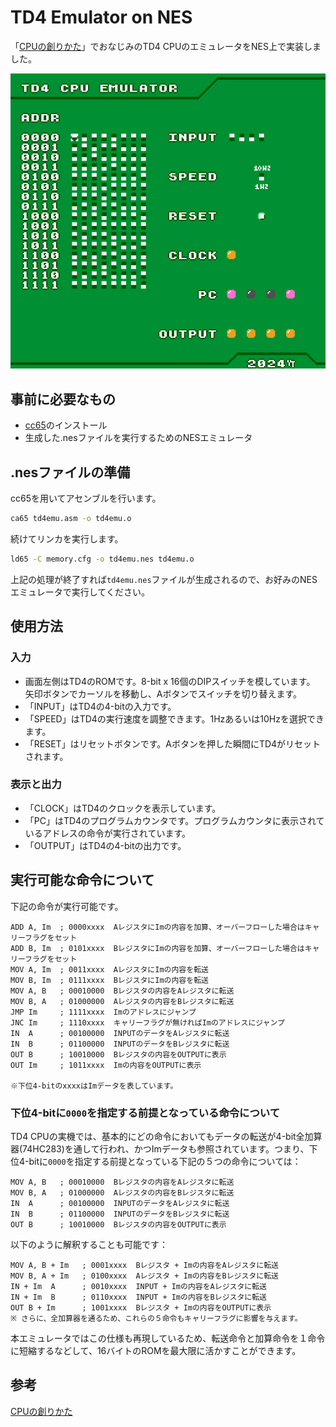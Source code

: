 # TD4 Emulator on NES
「[CPUの創りかた][CPU_book_link]」でおなじみのTD4 CPUのエミュレータをNES上で実装しました。

![Screenshot of TD4 Emulator](./img/td4emu_screenshot_01.png)

## 事前に必要なもの
- [cc65][cc65_getting_started_link]のインストール
- 生成した.nesファイルを実行するためのNESエミュレータ

## .nesファイルの準備

cc65を用いてアセンブルを行います。

```bash
ca65 td4emu.asm -o td4emu.o
```

続けてリンカを実行します。

```bash
ld65 -C memory.cfg -o td4emu.nes td4emu.o
```

上記の処理が終了すれば`td4emu.nes`ファイルが生成されるので、お好みのNESエミュレータで実行してください。


## 使用方法

### 入力

- 画面左側はTD4のROMです。8-bit x 16個のDIPスイッチを模しています。
矢印ボタンでカーソルを移動し、Aボタンでスイッチを切り替えます。
- 「INPUT」はTD4の4-bitの入力です。
- 「SPEED」はTD4の実行速度を調整できます。1Hzあるいは10Hzを選択できます。
- 「RESET」はリセットボタンです。Aボタンを押した瞬間にTD4がリセットされます。

### 表示と出力

- 「CLOCK」はTD4のクロックを表示しています。
- 「PC」はTD4のプログラムカウンタです。プログラムカウンタに表示されているアドレスの命令が実行されています。
- 「OUTPUT」はTD4の4-bitの出力です。


## 実行可能な命令について

下記の命令が実行可能です。

```assembly
ADD A, Im  ; 0000xxxx  AレジスタにImの内容を加算、オーバーフローした場合はキャリーフラグをセット
ADD B, Im  ; 0101xxxx  BレジスタにImの内容を加算、オーバーフローした場合はキャリーフラグをセット
MOV A, Im  ; 0011xxxx  AレジスタにImの内容を転送
MOV B, Im  ; 0111xxxx  BレジスタにImの内容を転送
MOV A, B   ; 00010000  Bレジスタの内容をAレジスタに転送
MOV B, A   ; 01000000  Aレジスタの内容をBレジスタに転送
JMP Im     ; 1111xxxx  Imのアドレスにジャンプ
JNC Im     ; 1110xxxx  キャリーフラグが無ければImのアドレスにジャンプ
IN  A      ; 00100000  INPUTのデータをAレジスタに転送
IN  B      ; 01100000  INPUTのデータをBレジスタに転送
OUT B      ; 10010000  Bレジスタの内容をOUTPUTに表示
OUT Im     ; 1011xxxx  Imの内容をOUTPUTに表示

※下位4-bitのxxxxはImデータを表しています。
```

### 下位4-bitに`0000`を指定する前提となっている命令について
TD4 CPUの実機では、基本的にどの命令においてもデータの転送が4-bit全加算器(74HC283)を通して行われ、かつImデータも参照されています。つまり、下位4-bitに`0000`を指定する前提となっている下記の５つの命令については：

```assembly
MOV A, B   ; 00010000  Bレジスタの内容をAレジスタに転送
MOV B, A   ; 01000000  Aレジスタの内容をBレジスタに転送
IN  A      ; 00100000  INPUTのデータをAレジスタに転送
IN  B      ; 01100000  INPUTのデータをBレジスタに転送
OUT B      ; 10010000  Bレジスタの内容をOUTPUTに表示
```

以下のように解釈することも可能です：

```assembly
MOV A, B + Im   ; 0001xxxx  Bレジスタ + Imの内容をAレジスタに転送
MOV B, A + Im   ; 0100xxxx  Aレジスタ + Imの内容をBレジスタに転送
IN + Im  A      ; 0010xxxx  INPUT + Imの内容をAレジスタに転送
IN + Im  B      ; 0110xxxx  INPUT + Imの内容をBレジスタに転送
OUT B + Im      ; 1001xxxx  Bレジスタ + Imの内容をOUTPUTに表示
※ さらに、全加算器を通るため、これらの５命令もキャリーフラグに影響を与えます。
```

本エミュレータではこの仕様も再現しているため、転送命令と加算命令を１命令に短縮するなどして、16バイトのROMを最大限に活かすことができます。


## 参考
[CPUの創りかた][CPU_book_link]

[CPU_book_link]: https://www.amazon.co.jp/CPU%E3%81%AE%E5%89%B5%E3%82%8A%E3%81%8B%E3%81%9F-%E6%B8%A1%E6%B3%A2-%E9%83%81/dp/4839909865
[cc65_getting_started_link]: https://cc65.github.io/getting-started.html